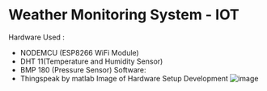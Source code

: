 # Weather Monitoring System - IOT
Hardware Used :
- NODEMCU (ESP8266 WiFi Module)
- DHT 11(Temperature and Humidity Sensor)
- BMP 180 (Pressure Sensor)
Software:
- Thingspeak by matlab
Image of Hardware Setup Development
![image](https://github.com/Asish45vishnu/Weather-Monitoring-System---IOT/assets/81902775/886cc901-bd8a-47f3-a4e9-4d8a51dc5a8b)
